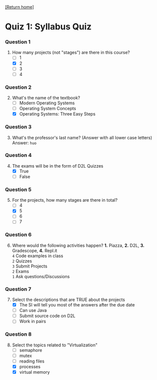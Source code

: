 [[Return home]](README.md)
# Quiz 1: Syllabus Quiz

### Question 1  
1. How many projects (not "stages") are there in this course?  
    - [ ] 1  
    - [x] 2  
    - [ ] 3  
    - [ ] 4  

### Question 2
2. What's the name of the textbook?
    - [ ] Modern Operating Systems
    - [ ] Operating System Concepts
    - [x] Operating Systems: Three Easy Steps
  
### Question 3
3. What's the professor's last name? (Answer with all lower case letters)  
    Answer: `huo`

### Question 4
4. The exams will be in the form of D2L Quizzes
    - [x] True
    - [ ] False

### Question 5
5. For the projects, how many stages are there in total?
    - [ ] 4
    - [x] 5
    - [ ] 6
    - [ ] 7
    
### Question 6
6. Where would the following activities happen? **1.** Piazza, **2.** D2L, **3.** Gradescope, **4.** Repl.it       
    `4` Code examples in class        
    `2` Quizzes                        
    `3` Submit Projects                
    `2` Exams                          
    `1` Ask questions/Discussions
    
### Question 7
7. Select the descriptions that are TRUE about the projects
    - [x] The SI will tell you most of the answers after the due date
    - [ ] Can use Java
    - [ ] Submit source code on D2L
    - [ ] Work in pairs

### Question 8
8. Select the topics related to "Virtualization"
    - [ ] semaphore
    - [ ] mutex
    - [ ] reading files
    - [x] processes
    - [x] virtual memory
